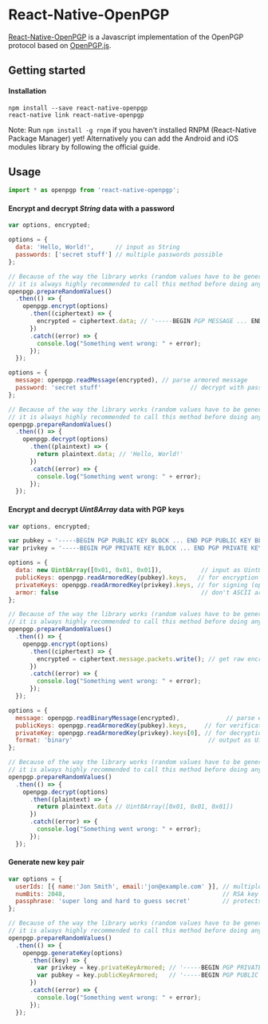 React-Native-OpenPGP
==========

[React-Native-OpenPGP](http://openpgpjs.org/) is a Javascript implementation of the OpenPGP protocol based on [OpenPGP.js](https://github.com/openpgpjs/openpgpjs).


## Getting started

#### Installation

    npm install --save react-native-openpgp
    react-native link react-native-openpgp

Note: Run `npm install -g rnpm` if you haven't installed RNPM (React-Native Package Manager) yet!
Alternatively you can add the Android and iOS modules library by following the official guide.

## Usage

```js
import * as openpgp from 'react-native-openpgp';
```

#### Encrypt and decrypt *String* data with a password

```js
var options, encrypted;

options = {
  data: 'Hello, World!',      // input as String
  passwords: ['secret stuff'] // multiple passwords possible
};

// Because of the way the library works (random values have to be generated on natively!),
// it is always highly recommended to call this method before doing any actual work!
openpgp.prepareRandomValues()
  .then(() => {
    openpgp.encrypt(options)
      .then((ciphertext) => {
        encrypted = ciphertext.data; // '-----BEGIN PGP MESSAGE ... END PGP MESSAGE-----'
      })
      .catch((error) => {
        console.log("Something went wrong: " + error);
      });
  });
```

```js
options = {
  message: openpgp.readMessage(encrypted), // parse armored message
  password: 'secret stuff'                         // decrypt with password
};

// Because of the way the library works (random values have to be generated natively!),
// it is always highly recommended to call this method before doing any actual work!
openpgp.prepareRandomValues()
  .then(() => {
    openpgp.decrypt(options)
      .then((plaintext) => {
        return plaintext.data; // 'Hello, World!'
      })
      .catch((error) => {
        console.log("Something went wrong: " + error);
      });
  });
```

#### Encrypt and decrypt *Uint8Array* data with PGP keys

```js
var options, encrypted;

var pubkey = '-----BEGIN PGP PUBLIC KEY BLOCK ... END PGP PUBLIC KEY BLOCK-----';
var privkey = '-----BEGIN PGP PRIVATE KEY BLOCK ... END PGP PRIVATE KEY BLOCK-----';

options = {
  data: new Uint8Array([0x01, 0x01, 0x01]),           // input as Uint8Array
  publicKeys: openpgp.readArmoredKey(pubkey).keys,   // for encryption
  privateKeys: openpgp.readArmoredKey(privkey).keys, // for signing (optional)
  armor: false                                        // don't ASCII armor
};

// Because of the way the library works (random values have to be generated natively!),
// it is always highly recommended to call this method before doing any actual work!
openpgp.prepareRandomValues()
  .then(() => {
    openpgp.encrypt(options)
      .then((ciphertext) => {
        encrypted = ciphertext.message.packets.write(); // get raw encrypted packets as Uint8Array
      })
      .catch((error) => {
        console.log("Something went wrong: " + error);
      });
  });
```

```js
options = {
  message: openpgp.readBinaryMessage(encrypted),             // parse encrypted bytes
  publicKeys: openpgp.readArmoredKey(pubkey).keys,     // for verification (optional)
  privateKey: openpgp.readArmoredKey(privkey).keys[0], // for decryption
  format: 'binary'                                      // output as Uint8Array
};

// Because of the way the library works (random values have to be generated natively!),
// it is always highly recommended to call this method before doing any actual work!
openpgp.prepareRandomValues()
  .then(() => {
    openpgp.decrypt(options)
      .then((plaintext) => {
        return plaintext.data // Uint8Array([0x01, 0x01, 0x01])
      })
      .catch((error) => {
        console.log("Something went wrong: " + error);
      });
  });
```

#### Generate new key pair

```js
var options = {
  userIds: [{ name:'Jon Smith', email:'jon@example.com' }], // multiple user IDs
  numBits: 2048,                                            // RSA key size
  passphrase: 'super long and hard to guess secret'         // protects the private key
};

// Because of the way the library works (random values have to be generated natively!),
// it is always highly recommended to call this method before doing any actual work!
openpgp.prepareRandomValues()
  .then(() => {
    openpgp.generateKey(options)
      .then((key) => {
        var privkey = key.privateKeyArmored; // '-----BEGIN PGP PRIVATE KEY BLOCK ... '
        var pubkey = key.publicKeyArmored;   // '-----BEGIN PGP PUBLIC KEY BLOCK ... '
      })
      .catch((error) => {
        console.log("Something went wrong: " + error);
      });
  });

```
